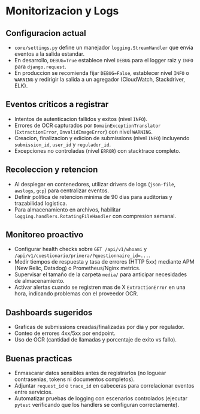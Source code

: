 # Monitorizacion y Logs

## Configuracion actual
- `core/settings.py` define un manejador `logging.StreamHandler` que envia eventos a la salida estandar.
- En desarrollo, `DEBUG=True` establece nivel `DEBUG` para el logger raiz y `INFO` para `django.request`.
- En produccion se recomienda fijar `DEBUG=False`, establecer nivel `INFO` o `WARNING` y redirigir la salida a un agregador (CloudWatch, Stackdriver, ELK).

## Eventos criticos a registrar
- Intentos de autenticacion fallidos y exitos (nivel `INFO`).
- Errores de OCR capturados por `DomainExceptionTranslator` (`ExtractionError`, `InvalidImageError`) con nivel `WARNING`.
- Creacion, finalizacion y edicion de submissions (nivel `INFO`) incluyendo `submission_id`, `user_id` y `regulador_id`.
- Excepciones no controladas (nivel `ERROR`) con stacktrace completo.

## Recoleccion y retencion
- Al desplegar en contenedores, utilizar drivers de logs (`json-file`, `awslogs`, `gcp`) para centralizar eventos.
- Definir politica de retencion minima de 90 dias para auditorias y trazabilidad logistica.
- Para almacenamiento en archivos, habilitar `logging.handlers.RotatingFileHandler` con compresion semanal.

## Monitoreo proactivo
- Configurar health checks sobre `GET /api/v1/whoami` y `/api/v1/cuestionario/primera/?questionnaire_id=...`.
- Medir tiempos de respuesta y tasa de errores (HTTP 5xx) mediante APM (New Relic, Datadog) o Prometheus/Nginx metrics.
- Supervisar el tamaño de la carpeta `media/` para anticipar necesidades de almacenamiento.
- Activar alertas cuando se registren mas de X `ExtractionError` en una hora, indicando problemas con el proveedor OCR.

## Dashboards sugeridos
- Graficas de submissions creadas/finalizadas por dia y por regulador.
- Conteo de errores 4xx/5xx por endpoint.
- Uso de OCR (cantidad de llamadas y porcentaje de exito vs fallo).

## Buenas practicas
- Enmascarar datos sensibles antes de registrarlos (no loguear contrasenias, tokens ni documentos completos).
- Adjuntar `request_id` o `trace_id` en cabeceras para correlacionar eventos entre servicios.
- Automatizar pruebas de logging con escenarios controlados (ejecutar `pytest` verificando que los handlers se configuran correctamente).
